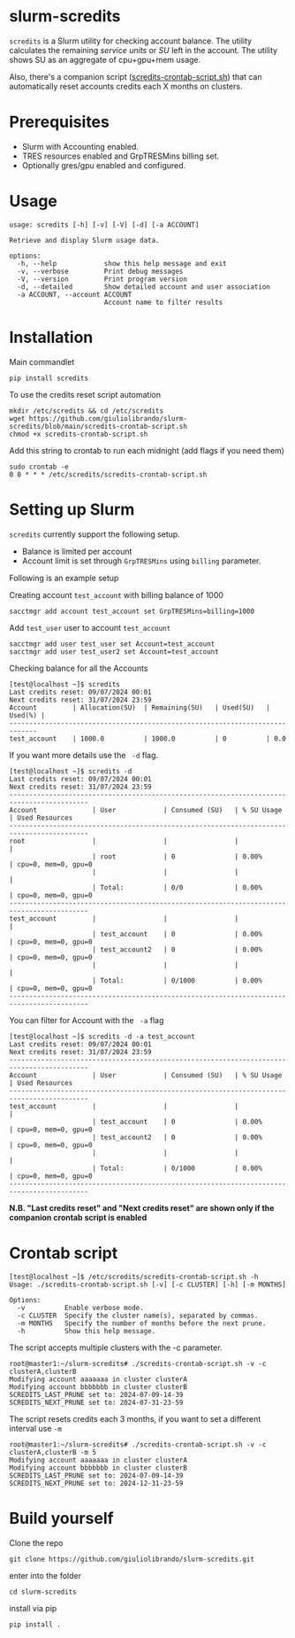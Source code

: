 # slurm-scredits
`scredits` is a Slurm utility for checking account balance. The utility calculates the remaining *service units* or *SU* left in the account.
The utility shows SU as an aggregate of cpu+gpu+mem usage.

Also, there's a companion script ([scredits-crontab-script.sh](https://github.com/giuliolibrando/slurm-scredits/blob/main/scredits-crontab-script.sh)) that can automatically reset accounts credits each X months on clusters.


# Prerequisites
*  Slurm with Accounting enabled.
*  TRES resources enabled and GrpTRESMins billing set.
*  Optionally  gres/gpu enabled and configured.


# Usage
```
usage: scredits [-h] [-v] [-V] [-d] [-a ACCOUNT]

Retrieve and display Slurm usage data.

options:
  -h, --help            show this help message and exit
  -v, --verbose         Print debug messages
  -V, --version         Print program version
  -d, --detailed        Show detailed account and user association
  -a ACCOUNT, --account ACCOUNT
                        Account name to filter results
```


# Installation
Main commandlet
```
pip install scredits
```
To use the credits reset script automation
```
mkdir /etc/scredits && cd /etc/scredits
wget https://github.com/giuliolibrando/slurm-scredits/blob/main/scredits-crontab-script.sh
chmod +x scredits-crontab-script.sh
```
Add this string to crontab to run each midnight (add flags if you need them)
```
sudo crontab -e
0 0 * * * /etc/scredits/scredits-crontab-script.sh
```


# Setting up Slurm
`scredits` currently support the following setup.
* Balance is limited per account
* Account limit is set through  `GrpTRESMins` using `billing` parameter.

Following is an example setup

Creating account `test_account`  with billing balance of 1000
```
sacctmgr add account test_account set GrpTRESMins=billing=1000
```

Add `test_user` user to account `test_account`
```
sacctmgr add user test_user set Account=test_account
sacctmgr add user test_user2 set Account=test_account
```

Checking balance for all the Accounts
```
[test@localhost ~]$ scredits
Last credits reset: 09/07/2024 00:01
Next credits reset: 31/07/2024 23:59
Account         | Allocation(SU)  | Remaining(SU)   | Used(SU)   | Used(%) |
-----------------------------------------------------------------------------
test_account    | 1000.0          | 1000.0          | 0          | 0.0
```

If you want more details use the ` -d` flag.
```
[test@localhost ~]$ scredits -d
Last credits reset: 09/07/2024 00:01
Next credits reset: 31/07/2024 23:59
------------------------------------------------------------------------------------------
Account              | User            | Consumed (SU)   | % SU Usage      | Used Resources
------------------------------------------------------------------------------------------
root                 |                 |                 |                 |
                     | root            | 0               | 0.00%           | cpu=0, mem=0, gpu=0
                     |                 |                 |                 |
                     | Total:          | 0/0             | 0.00%           | cpu=0, mem=0, gpu=0
------------------------------------------------------------------------------------------
test_account         |                 |                 |                 |
                     | test_account    | 0               | 0.00%           | cpu=0, mem=0, gpu=0
                     | test_account2   | 0               | 0.00%           | cpu=0, mem=0, gpu=0
                     |                 |                 |                 |
                     | Total:          | 0/1000          | 0.00%           | cpu=0, mem=0, gpu=0
------------------------------------------------------------------------------------------
```
You can filter for Account with the ` -a` flag
```
[test@localhost ~]$ scredits -d -a test_account
Last credits reset: 09/07/2024 00:01
Next credits reset: 31/07/2024 23:59
------------------------------------------------------------------------------------------
Account              | User            | Consumed (SU)   | % SU Usage      | Used Resources
------------------------------------------------------------------------------------------
test_account         |                 |                 |                 |
                     | test_account    | 0               | 0.00%           | cpu=0, mem=0, gpu=0
                     | test_account2   | 0               | 0.00%           | cpu=0, mem=0, gpu=0
                     |                 |                 |                 |
                     | Total:          | 0/1000          | 0.00%           | cpu=0, mem=0, gpu=0
------------------------------------------------------------------------------------------
```
**N.B.  "Last credits reset" and "Next credits reset" are shown only if the companion crontab script is enabled**

# Crontab script
```
[test@localhost ~]$ /etc/scredits/scredits-crontab-script.sh -h
Usage: ./scredits-crontab-script.sh [-v] [-c CLUSTER] [-h] [-m MONTHS]

Options:
  -v          Enable verbose mode.
  -c CLUSTER  Specify the cluster name(s), separated by commas.
  -m MONTHS   Specify the number of months before the next prune.
  -h          Show this help message.

```
The script accepts multiple clusters with the -c parameter. 


```
root@master1:~/slurm-scredits# ./scredits-crontab-script.sh -v -c clusterA,clusterB
Modifying account aaaaaaa in cluster clusterA
Modifying account bbbbbbb in cluster clusterB
SCREDITS_LAST_PRUNE set to: 2024-07-09-14-39
SCREDITS_NEXT_PRUNE set to: 2024-07-31-23-59
```
The script resets credits each 3 months, if you want to set a different interval use `-m`
```
root@master1:~/slurm-scredits# ./scredits-crontab-script.sh -v -c clusterA,clusterB -m 5
Modifying account aaaaaaa in cluster clusterA
Modifying account bbbbbbb in cluster clusterB
SCREDITS_LAST_PRUNE set to: 2024-07-09-14-39
SCREDITS_NEXT_PRUNE set to: 2024-12-31-23-59
```

# Build yourself

Clone the repo
```
git clone https://github.com/giuliolibrando/slurm-scredits.git
```
enter into the folder
```
cd slurm-scredits
```
install via pip
```
pip install .
```
